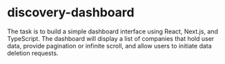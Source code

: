 # discovery-dashboard
The task is to build a simple dashboard interface using React, Next.js, and TypeScript. The dashboard will display a list of companies that hold user data, provide pagination or infinite scroll, and allow users to initiate data deletion requests.

